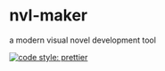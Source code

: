 # nvl-maker

a modern visual novel development tool

[![code style: prettier](https://img.shields.io/badge/code_style-prettier-ff69b4.svg?style=flat-square)](https://github.com/prettier/prettier)
